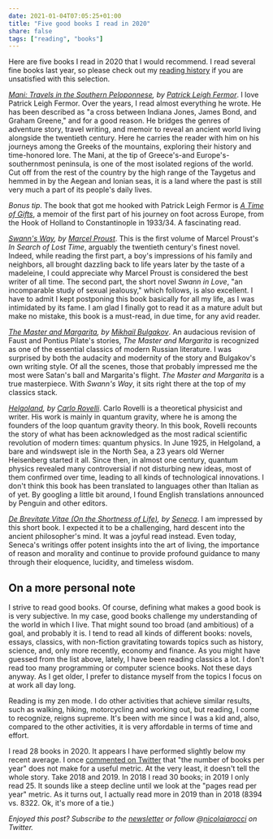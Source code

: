 ```yaml
---
date: 2021-01-04T07:05:25+01:00
title: "Five good books I read in 2020"
share: false
tags: ["reading", "books"]
---
```

Here are five books I read in 2020 that I would recommend. I read several fine
books last year, so please check out my [reading history][1] if you are unsatisfied
with this selection. 

*[Mani: Travels in the Southern Peloponnese][mani], by [Patrick Leigh
Fermor][plf]*. I love Patrick Leigh Fermor. Over the years, I read almost
everything he wrote. He has been described as "a cross between Indiana Jones,
James Bond, and Graham Greene," and for a good reason. He bridges the genres of
adventure story, travel writing, and memoir to reveal an ancient world living
alongside the twentieth century. Here he carries the reader with him on his
journeys among the Greeks of the mountains, exploring their history and
time-honored lore. The Mani, at the tip of Greece's-and Europe's-southernmost
peninsula, is one of the most isolated regions of the world. Cut off from the
rest of the country by the high range of the Taygetus and hemmed in by the
Aegean and Ionian seas, it is a land where the past is still very much a part
of its people's daily lives. 

*Bonus tip*. The book that got me hooked with Patrick Leigh Fermor is *[A Time of
Gifts][atog]*, a memoir of the first part of his journey on foot across Europe,
from the Hook of Holland to Constantinople in 1933/34. A fascinating read.

*[Swann's Way][sw], by [Marcel Proust][mp]*. This is the first volume of Marcel
Proust's *In Search of Lost Time*, arguably the twentieth century's finest novel.
Indeed, while reading the first part, a boy's impressions of his family and
neighbors, all brought dazzling back to life years later by the taste of
a madeleine, I could appreciate why Marcel Proust is considered the best writer
of all time. The second part, the short novel *Swann in Love*, "an incomparable
study of sexual jealousy," which follows, is also excellent. I have to admit
I kept postponing this book basically for all my life, as I was intimidated by
its fame. I am glad I finally got to read it as a mature adult but make no
mistake, this book is a must-read, in due time, for any avid reader. 

*[The Master and Margarita][mm], by [Mikhail Bulgakov][mb]*. An audacious
revision of Faust and Pontius Pilate's stories, *The Master and Margarita* is
recognized as one of the essential classics of modern Russian literature. I was
surprised by both the audacity and modernity of the story and Bulgakov's own
writing style. Of all the scenes, those that probably impressed me the most
were Satan's ball and Margarita's flight. *The Master and Margarita* is a true
masterpiece. With *Swann's Way*, it sits right there at the top of my classics
stack.

*[Helgoland][hl], by [Carlo Rovelli][cr]*. Carlo Rovelli is a theoretical
physicist and writer. His work is mainly in quantum gravity, where he is among
the founders of the loop quantum gravity theory. In this book, Rovelli
recounts the story of what has been acknowledged as the most radical scientific
revolution of modern times: quantum physics. In June 1925, in Helgoland, a bare
and windswept isle in the North Sea, a 23 years old Werner Heisenberg started
it all. Since then, in almost one century, quantum physics revealed many
controversial if not disturbing new ideas, most of them confirmed over time,
leading to all kinds of technological innovations. I don't think this book has
been translated to languages other than Italian as of yet. By googling a little
bit around, I found English translations announced by Penguin and other
editors.

*[De Brevitate Vitae (On the Shortness of Life)][sl], by [Seneca][s]*. I am
impressed by this short book. I expected it to be a challenging, hard descent
into the ancient philosopher's mind. It was a joyful read instead. Even today,
Seneca's writings offer potent insights into the art of living, the importance
of reason and morality and continue to provide profound guidance to many
through their eloquence, lucidity, and timeless wisdom.

## On a more personal note
I strive to read good books. Of course, defining what makes a good book is is
very subjective. In my case, good books challenge my understanding of the world
in which I live. That might sound too broad (and ambitious) of a goal, and
probably it is. I tend to read all kinds of different books: novels, essays,
classics, with non-fiction gravitating towards topics such as history, science,
and, only more recently, economy and finance. As you might have guessed from
the list above, lately, I have been reading classics a lot. I don't read too
many programming or computer science books. Not these days anyway. As I get
older, I prefer to distance myself from the topics I focus on at work all day
long. 

Reading is my zen mode. I do other activities that achieve similar results,
such as walking, hiking, motorcycling and working out, but reading, I come to
recognize, reigns supreme. It's been with me since I was a kid and, also,
compared to the other activities, it is very affordable in terms of time and
effort.

I read 28 books in 2020. It appears I have performed slightly below my recent
average. I once [commented on Twitter][m] that "the number of books per year"
does not make for a useful metric. At the very least, it doesn't tell the whole
story. Take 2018 and 2019. In 2018 I read 30 books; in 2019 I only read 25. It
sounds like a steep decline until we look at the "pages read per year" metric.
As it turns out, I actually read more in 2019 than in 2018 (8394 vs. 8322. Ok,
it's more of a tie.)

*Enjoyed this post? Subscribe to the [newsletter][nl] or follow @[nicolaiarocci][tw] on Twitter.*

 [1]: https://nicolaiarocci.com/books-i-have-read/
 [mani]: https://en.wikipedia.org/wiki/Mani%3A_Travels_in_the_Southern_Peloponnese
 [plf]: https://en.wikipedia.org/wiki/Patrick_Leigh_Fermor
 [atog]: https://en.wikipedia.org/wiki/A_Time_of_Gifts
 [sw]: https://en.wikipedia.org/wiki/In_Search_of_Lost_Time#Volume_One:_Swann's_Way
 [mp]: https://en.wikipedia.org/wiki/Marcel_Proust
 [mm]: https://en.wikipedia.org/wiki/The_Master_and_Margarita
 [mb]: https://en.wikipedia.org/wiki/Mikhail_Bulgakov
 [hl]: https://en.wikipedia.org/wiki/Helgoland_(book)
 [cr]: https://en.wikipedia.org/wiki/Carlo_Rovelli
 [hh]: https://en.wikipedia.org/wiki/HHhH
 [lb]: https://en.wikipedia.org/wiki/Laurent_Binet
 [sl]: https://en.wikipedia.org/wiki/De_Brevitate_Vitae_%28Seneca%29 
 [s]:  https://en.wikipedia.org/wiki/Seneca_the_Younger
 [m]: https://twitter.com/nicolaiarocci/status/1214857647314362368?s=20
 [gn]: https://www.gatesnotes.com/About-Bill-Gates/Holiday-Books-2020
 [tw]: http://twitter.com/nicolaiarocci
 [nl]: https://nicolaiarocci.substack.com

